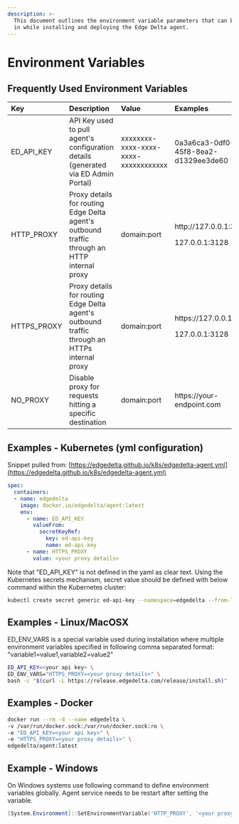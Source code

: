 ```yaml
---
description: >-
  This document outlines the environment variable parameters that can be passed
  in while installing and deploying the Edge Delta agent.
---
```


# Environment Variables

## Frequently Used Environment Variables

<table>
  <thead>
    <tr>
      <th style="text-align:left">Key</th>
      <th style="text-align:left">Description</th>
      <th style="text-align:left">Value</th>
      <th style="text-align:left">Examples</th>
    </tr>
  </thead>
  <tbody>
    <tr>
      <td style="text-align:left">ED_API_KEY</td>
      <td style="text-align:left">API Key used to pull agent&apos;s configuration details (generated via
        ED Admin Portal)</td>
      <td style="text-align:left">xxxxxxxx-xxxx-xxxx-xxxx-xxxxxxxxxxxx</td>
      <td style="text-align:left">0a3a6ca3-0df0-45f8-8ea2-d1329ee3de60</td>
    </tr>
    <tr>
      <td style="text-align:left">HTTP_PROXY</td>
      <td style="text-align:left">Proxy details for routing Edge Delta agent&apos;s outbound traffic through
        an HTTP internal proxy</td>
      <td style="text-align:left">domain:port</td>
      <td style="text-align:left">
        <p>http://127.0.0.1:3128</p>
        <p>127.0.0.1:3128</p>
      </td>
    </tr>
    <tr>
      <td style="text-align:left">HTTPS_PROXY</td>
      <td style="text-align:left">Proxy details for routing Edge Delta agent&apos;s outbound traffic through
        an HTTPs internal proxy</td>
      <td style="text-align:left">domain:port</td>
      <td style="text-align:left">
        <p>https://127.0.0.1:3128</p>
        <p>127.0.0.1:3128</p>
      </td>
    </tr>
    <tr>
      <td style="text-align:left">NO_PROXY</td>
      <td style="text-align:left">Disable proxy for requests hitting a specific destination</td>
      <td style="text-align:left">domain:port</td>
      <td style="text-align:left">
        <p>https://your-endpoint.com</p>
        <p></p>
      </td>
    </tr>
  </tbody>
</table>

## Examples - Kubernetes (yml configuration)

Snippet pulled from: [https://edgedelta.github.io/k8s/edgedelta-agent.yml](https://edgedelta.github.io/k8s/edgedelta-agent.yml)

```yaml
spec:
  containers:
  - name: edgedelta
    image: docker.io/edgedelta/agent:latest
    env:
      - name: ED_API_KEY
        valueFrom:
          secretKeyRef:
            key: ed-api-key
            name: ed-api-key
      - name: HTTPS_PROXY
        value: <your proxy details>

```

Note that "ED_API_KEY" is not defined in the yaml as clear text. Using the Kubernetes secrets mechanism, secret value should be defined with below command within the Kubernetes cluster:
```bash
kubectl create secret generic ed-api-key --namespace=edgedelta --from-literal=ed-api-key="YOUR_API_KEY_VALUE"
```

## Examples - Linux/MacOSX

ED_ENV_VARS is a special variable used during installation where multiple environment variables specified in following comma separated format: "variable1=value1,variable2=value2"

```bash
ED_API_KEY=<your api key> \
ED_ENV_VARS="HTTPS_PROXY=<your proxy details>" \
bash -c "$(curl -L https://release.edgedelta.com/release/install.sh)"
```
## Examples - Docker

```bash
docker run --rm -d --name edgedelta \
-v /var/run/docker.sock:/var/run/docker.sock:ro \
-e "ED_API_KEY=<your api key>" \
-e "HTTPS_PROXY=<your proxy details>" \
edgedelta/agent:latest

```

## Example - Windows

On Windows systems use following command to define environment variables globally. Agent service needs to be restart after setting the variable.

```powershell
[System.Environment]::SetEnvironmentVariable('HTTP_PROXY', '<your proxy details>',[System.EnvironmentVariableTarget]::Machine)
```
